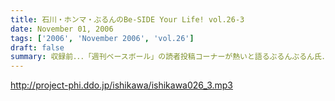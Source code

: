 ```yaml
---
title: 石川・ホンマ・ぶるんのBe-SIDE Your Life! vol.26-3
date: November 01, 2006
tags: ['2006', 'November 2006', 'vol.26']
draft: false
summary: 収録前．．．「週刊ベースボール」の読者投稿コーナーが熱いと語るぶるんぶるん氏．．．ハガキ職人としての血が騒ぎだしたと意味のわからないことを口走られていました。ネタコーナーとなると若きころのあの情熱が押さえられなくなるらしいのですが．．．（いやはや通好みのおもしろコーナーですよ．．．）NAMAE
---
```


http://project-phi.ddo.jp/ishikawa/ishikawa026_3.mp3
